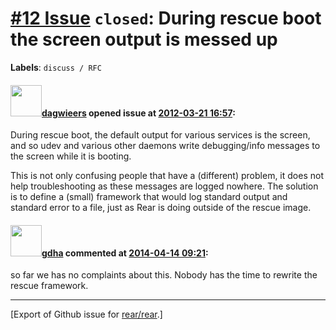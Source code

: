[\#12 Issue](https://github.com/rear/rear/issues/12) `closed`: During rescue boot the screen output is messed up
================================================================================================================

**Labels**: `discuss / RFC`

#### <img src="https://avatars.githubusercontent.com/u/388198?u=0732dee3fe5002278cfbf40359ec431bdcf5f06c&v=4" width="50">[dagwieers](https://github.com/dagwieers) opened issue at [2012-03-21 16:57](https://github.com/rear/rear/issues/12):

During rescue boot, the default output for various services is the
screen, and so udev and various other daemons write debugging/info
messages to the screen while it is booting.

This is not only confusing people that have a (different) problem, it
does not help troubleshooting as these messages are logged nowhere. The
solution is to define a (small) framework that would log standard output
and standard error to a file, just as Rear is doing outside of the
rescue image.

#### <img src="https://avatars.githubusercontent.com/u/888633?u=cdaeb31efcc0048d3619651aa18dd4b76e636b21&v=4" width="50">[gdha](https://github.com/gdha) commented at [2014-04-14 09:21](https://github.com/rear/rear/issues/12#issuecomment-40347100):

so far we has no complaints about this. Nobody has the time to rewrite
the rescue framework.

------------------------------------------------------------------------

\[Export of Github issue for
[rear/rear](https://github.com/rear/rear).\]
